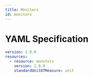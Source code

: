 ```yaml
---
title: Monitors
id: monitors
---
```




# YAML Specification

```yaml
version: 1.0.0
resources: 
  - resource: monitors
    version: 1.0.0
    standardUnitOfMeasure: unit
```



